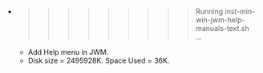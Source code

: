 * >>>>>>>>> Running inst-min-win-jwm-help-manuals-text.sh ...
  * Add Help menu in JWM.
  * Disk size = 2495928K. Space Used = 36K.
